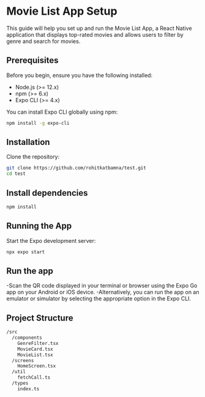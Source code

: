 # Movie List App Setup

This guide will help you set up and run the Movie List App, a React Native application that displays top-rated movies and allows users to filter by genre and search for movies.

## Prerequisites

Before you begin, ensure you have the following installed:

- Node.js (>= 12.x)
- npm (>= 6.x)
- Expo CLI (>= 4.x)

You can install Expo CLI globally using npm:

```bash
npm install -g expo-cli
``` 

## Installation

Clone the repository:
```bash
git clone https://github.com/rohitkatbamna/test.git
cd test
```

## Install dependencies

```bash
npm install
```

## Running the App
Start the Expo development server:

```bash
npx expo start
```
## Run the app

-Scan the QR code displayed in your terminal or browser using the Expo Go app on your Android or iOS device.
-Alternatively, you can run the app on an emulator or simulator by selecting the appropriate option in the Expo CLI.

## Project Structure

```bash
/src
  /components
    GenreFilter.tsx
    MovieCard.tsx
    MovieList.tsx
  /screens
    HomeScreen.tsx
  /util
    fetchCall.ts
  /types
    index.ts
```
